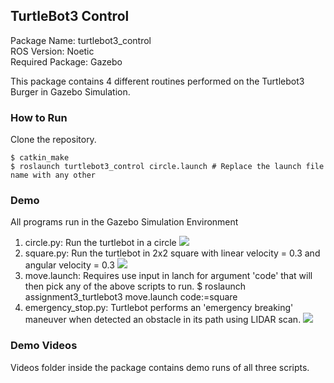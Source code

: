 ## TurtleBot3 Control

Package Name: turtlebot3_control <br>
ROS Version: Noetic <br>
Required Package: Gazebo <br>

This package contains 4 different routines performed on the Turtlebot3 Burger in Gazebo Simulation.

### How to Run
Clone the repository. <br>
```
$ catkin_make
$ roslaunch turtlebot3_control circle.launch # Replace the launch file name with any other
```

### Demo
All programs run in the Gazebo Simulation Environment
1. circle.py: Run the turtlebot in a circle
![](screenshot/hw3_circle.png)
2. square.py: Run the turtlebot in 2x2 square with linear velocity = 0.3 and angular velocity = 0.3 
![](screenshot/hw3_square.png)
3. move.launch: Requires use input in lanch for argument 'code' that will then pick any of the above scripts to run.
  $ roslaunch assignment3_turtlebot3 move.launch code:=square
4. emergency_stop.py: Turtlebot performs an 'emergency breaking' maneuver when detected an obstacle in its path using LIDAR scan.
![](screenshot/hw3_emergency_stop.png)

### Demo Videos
Videos folder inside the package contains demo runs of all three scripts.
